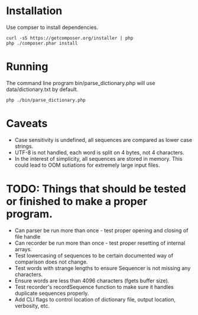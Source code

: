 Installation
===
Use compser to install dependencies.
```
curl -sS https://getcomposer.org/installer | php
php ./composer.phar install
```

Running
===
The command line program bin/parse\_dictionary.php will use data/dictionary.txt by default.
```
php ./bin/parse_dictionary.php
```

Caveats
===
 * Case sensitivity is undefined, all sequences are compared as lower case strings.
 * UTF-8 is not handled, each word is split on 4 bytes, not 4 characters.
 * In the interest of simplicity, all sequences are stored in memory.  This could lead to OOM sutiations for extremely large input files.

TODO: Things that should be tested or finished to make a proper program.
===
 * Can parser be run more than once - test proper opening and closing of file handle
 * Can recorder be run more than once - test proper resetting of internal arrays.
 * Test lowercasing of sequences to be certain documented way of comparison does not change.
 * Test words with strange lengths to ensure Sequencer is not missing any characters.
 * Ensure words are less than 4096 characters (fgets buffer size).
 * Test recorder's recordSequence function to make sure it handles duplicate sequences properly.
 * Add CLI flags to control location of dictionary file, output location, verbosity, etc.
